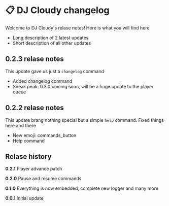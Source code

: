 # 📋 DJ Cloudy changelog
Welcome to DJ Cloudy's relase notes! Here is what you will find here
- Long description of 2 latest updates
- Short description of all other updates

## 0.2.3 relase notes
This update gave us just a `changelog` command
- Added changelog command
- Sneak peak: 0.3.0 coming soon, will be a huge update to the player queue

## 0.2.2 relase notes
This update brang nothing special but a simple `help` command. Fixed things here and there
- New emoji: commands_button
- Help command


## Relase history
**0.2.1** Player advance patch

**0.2.0** Pause and resume commands

**0.1.0** Everything is now embedded, complete new logger and many more

**0.0.1** Initial update